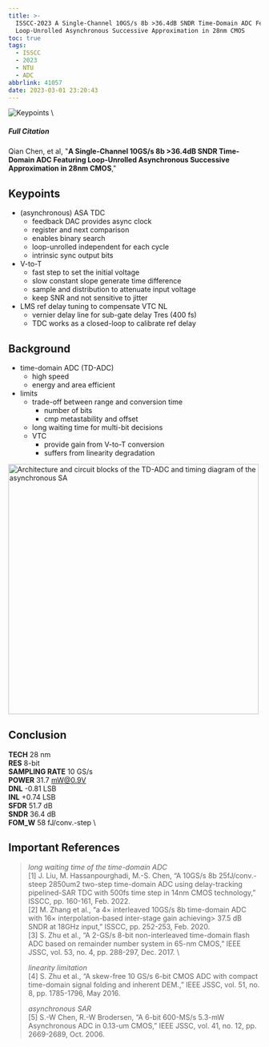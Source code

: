 ```yaml
---
title: >-
  ISSCC-2023 A Single-Channel 10GS/s 8b >36.4dB SNDR Time-Domain ADC Featuring
  Loop-Unrolled Asynchronous Successive Approximation in 28nm CMOS
toc: true
tags:
  - ISSCC
  - 2023
  - NTU
  - ADC
abbrlink: 41057
date: 2023-03-01 23:20:43
---
```


![Keypoints](https://api2.mubu.com/v3/document_image/c9662c06-49b9-448f-9617-da83b7099594-216525.jpg) \

##### Full Citation

Qian Chen, et al, "**A Single-Channel 10GS/s 8b >36.4dB SNDR Time-Domain ADC Featuring Loop-Unrolled Asynchronous Successive Approximation in 28nm CMOS**,"

## Keypoints

- (asynchronous) ASA TDC
  - feedback DAC
    provides async clock
  - register and next comparison
  - enables binary search
  - loop-unrolled
    independent for each cycle
  - intrinsic sync output bits
- V-to-T
  - fast step to set the initial voltage
  - slow constant slope generate time difference
  - sample and distribution to attenuate input voltage
  - keep SNR and not sensitive to jitter
- LMS ref delay tuning to compensate VTC NL
  - vernier delay line for sub-gate delay Tres (400 fs)
  - TDC works as a closed-loop to calibrate ref delay

## Background

- time-domain ADC (TD-ADC)
  - high speed
  - energy and area efficient
- limits
  - trade-off between range and conversion time
    - number of bits
    - cmp metastability and offset
  - long waiting time for multi-bit decisions
  - VTC
    - provide gain from V-to-T conversion
    - suffers from linearity degradation

<img src="https://api2.mubu.com/v3/document_image/d4820a4f-74f6-425a-ab63-7bb7c81df481-216525.jpg" width = "500" alt="Architecture and circuit blocks of the TD-ADC and timing diagram of
the asynchronous SA" align=center />

## Conclusion

**TECH**  28 nm \
**RES**  8-bit \
**SAMPLING RATE**  10 GS/s \
**POWER**  31.7 mW@0.9V \
**DNL** -0.81 LSB \
**INL** +0.74 LSB \
**SFDR** 51.7 dB \
**SNDR** 36.4 dB \
**FOM_W** 58 fJ/conv.-step \

## Important References

> *long waiting time of the time-domain ADC* \
> [1] J. Liu, M. Hassanpourghadi, M.-S. Chen, “A 10GS/s 8b 25fJ/conv.-steep 2850um2 two-step time-domain ADC using delay-tracking pipelined-SAR TDC with 500fs time step in 14nm CMOS technology,” ISSCC, pp. 160-161, Feb. 2022. \
> [2] M. Zhang et al., “a 4× interleaved 10GS/s 8b time-domain ADC with 16× interpolation-based inter-stage gain achieving> 37.5 dB SNDR at 18GHz input,” ISSCC, pp. 252-253, Feb. 2020. \
> [3] S. Zhu et al., “A 2-GS/s 8-bit non-interleaved time-domain flash ADC based on remainder number system in 65-nm CMOS,” IEEE JSSC, vol. 53, no. 4, pp. 288-297, Dec. 2017. \
> 
> *linearity limitation* \
> [4] S. Zhu et al., “A skew-free 10 GS/s 6-bit CMOS ADC with compact time-domain signal folding and inherent DEM.,” IEEE JSSC, vol. 51, no. 8, pp. 1785-1796, May 2016.
>
> *asynchronous SAR* \
> [5] S.-W Chen, R.-W Brodersen, “A 6-bit 600-MS/s 5.3-mW Asynchronous ADC in 0.13-um CMOS,” IEEE JSSC, vol. 41, no. 12, pp. 2669-2689, Oct. 2006.
